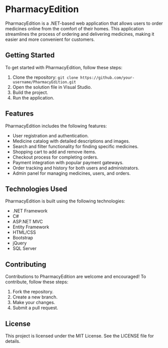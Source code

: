 # PharmacyEdition

PharmacyEdition is a .NET-based web application that allows users to order medicines online from the comfort of their homes. This application streamlines the process of ordering and delivering medicines, making it easier and more convenient for customers.

## Getting Started

To get started with PharmacyEdition, follow these steps:

1. Clone the repository: `git clone https://github.com/your-username/PharmacyEdition.git`
2. Open the solution file in Visual Studio.
3. Build the project.
4. Run the application.

## Features

PharmacyEdition includes the following features:

- User registration and authentication.
- Medicine catalog with detailed descriptions and images.
- Search and filter functionality for finding specific medicines.
- Shopping cart to add and remove items.
- Checkout process for completing orders.
- Payment integration with popular payment gateways.
- Order tracking and history for both users and administrators.
- Admin panel for managing medicines, users, and orders.

## Technologies Used

PharmacyEdition is built using the following technologies:

- .NET Framework
- C#
- ASP.NET MVC
- Entity Framework
- HTML/CSS
- Bootstrap
- jQuery
- SQL Server

## Contributing

Contributions to PharmacyEdition are welcome and encouraged! To contribute, follow these steps:

1. Fork the repository.
2. Create a new branch.
3. Make your changes.
4. Submit a pull request.

## License

This project is licensed under the MIT License. See the LICENSE file for details.

